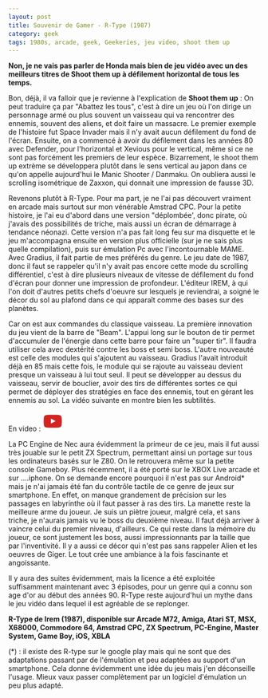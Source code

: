 ```yaml
---
layout: post
title: Souvenir de Gamer - R-Type (1987)
category: geek
tags: 1980s, arcade, geek, Geekeries, jeu video, shoot them up
---
```

**Non, je ne vais pas parler de Honda mais bien de jeu vidéo avec un des meilleurs titres de Shoot them up à défilement horizontal de tous les temps.**

Bon, déjà, il va falloir que je revienne à l'explication de **Shoot them up** : On peut traduire ça par "Abattez les tous", c'est à dire un jeu où l'on dirige un personnage armé ou plus souvent un vaisseau qui va rencontrer des ennemis, souvent des aliens, et doit faire un massacre. Le premier exemple de l'histoire fut Space Invader mais il n'y avait aucun défilement du fond de l'écran. Ensuite, on a commencé à avoir du défilement dans les années 80 avec Defender, pour l'horizontal et Xevious pour le vertical, même si ce ne sont pas forcément les premiers de leur espèce. Bizarrement, le shoot them up extrème se développera plutôt dans le sens vertical au japon dans ce qu'on appelle aujourd'hui le Manic Shooter / Danmaku. On oubliera aussi le scrolling isométrique de Zaxxon, qui donnait une impression de fausse 3D.

Revenons plutôt à R-Type. Pour ma part, je ne l'ai pas découvert vraiment en arcade mais surtout sur mon vénérable Amstrad CPC. Pour la petite histoire, je l'ai eu d'abord dans une version "déplombée', donc pirate, où j'avais des possibilités de triche, mais aussi un écran de démarrage à tendance néonazi. Cette version n'a pas fait long feu sur ma disquette et le jeu m'accompagna ensuite en version plus officielle (sur je ne sais plus quelle compilation), puis sur émulation Pc avec l'incontournable MAME. Avec Gradius, il fait partie de mes préférés du genre. Le jeu date de 1987, donc il faut se rappeler qu'il n'y avait pas encore cette mode du scrolling différentiel, c'est à dire plusieurs niveaux de vitesse de défilement du fond d'écran pour donner une impression de profondeur. L'éditeur IREM, à qui l'on doit d'autres petits chefs d'oeuvre sur lesquels je reviendrai, a soigné le décor du sol au plafond dans ce qui apparaît comme des bases sur des planètes.

Car on est aux commandes du classique vaisseau. La première innovation du jeu vient de la barre de "Beam". L'appui long sur le bouton de tir permet d'accumuler de l'énergie dans cette barre pour faire un "super tir". Il faudra utiliser cela avec dextérité contre les boss et semi boss. L'autre nouveauté est celle des modules qui s'ajoutent au vaisseau. Gradius l'avait introduit déjà en 85 mais cette fois, le module qui se rajoute au vaisseau devient presque un vaisseau à lui tout seul. Il peut se développer au dessus du vaisseau, servir de bouclier, avoir des tirs de différentes sortes ce qui permet de déployer des stratégies en face des ennemis, tout en gérant les ennemis au sol. La vidéo suivante en montre bien les subtilités.

En video : [![video](/images/youtube.png)](https://www.youtube.com/watch?v=pVWtI0426mU)

La PC Engine de Nec aura évidemment la primeur de ce jeu, mais il fut aussi très jouable sur le petit ZX Spectrum, permettant ainsi un portage sur tous les ordinateurs basés sur le Z80. On le retrouvera même sur la petite console Gameboy. Plus récemment, il a été porté sur le XBOX Live arcade et sur ....iphone. On se demande encore pourquoi il n'est pas sur Android* mais je n'ai jamais été fan du contrôle tactile de ce genre de jeux sur smartphone. En effet, on manque grandement de précision sur les passages en labyrinthe où il faut passer à ras des tirs. La manette reste la meilleure arme du joueur. Je suis un piètre joueur, malgré cela, et sans triche, je n'aurais jamais vu le boss du deuxième niveau. Il faut déjà arriver à vaincre celui du premier niveau, d'ailleurs. Ce qui reste dans la mémoire du joueur, ce sont justement les boss, aussi impressionnants par la taille que par l'inventivité. Il y a aussi ce décor qui n'est pas sans rappeler Alien et les oeuvres de Giger. Le tout crée une ambiance à la fois fascinante et angoissante.

Il y aura des suites évidemment, mais la licence a été exploitée suffisamment maintenant avec 3 épisodes, pour un genre qui a connu son age d'or au début des années 90. R-Type reste aujourd'hui un mythe dans le jeu vidéo dans lequel il est agréable de se replonger.

**R-Type de Irem (1987), disponible sur Arcade M72, Amiga, Atari ST, MSX, X68000, Commodore 64, Amstrad CPC, ZX Spectrum, PC-Engine, Master System, Game Boy, iOS, XBLA**

(*) : il existe des R-type sur le google play mais qui ne sont que des adaptations passant par de l'émulation et peu adaptées au support d'un smartphone. Cela donne évidemment une idée du jeu mais j'en déconseille l'usage. Mieux vaux passer complètement par un logiciel d'émulation un peu plus adapté.

